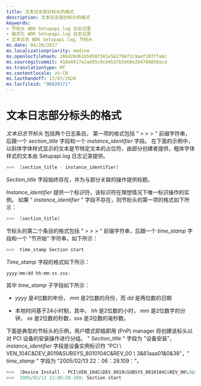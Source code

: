 ```yaml
---
title: 文本日志部分标头的格式
description: 文本日志部分标头的格式
keywords:
- 节标头 WDK Setupapi.log 日志记录
- 格式化 WDK Setupapi.log 日志记录
- 文本日志 WDK Setupapi.log，节标头
ms.date: 04/20/2017
ms.localizationpriority: medium
ms.openlocfilehash: 28bd20d61b5058f381e582796f3c9aef103ffa6c
ms.sourcegitcommit: 418e6617e2a695c9cb4b37b5b60e264760858acd
ms.translationtype: MT
ms.contentlocale: zh-CN
ms.lasthandoff: 12/07/2020
ms.locfileid: "96820171"
---
```

# <a name="format-of-a-text-log-section-header"></a>文本日志部分标头的格式


*文本日志节标头* 包括两个日志条目。 第一项的格式包括 " &gt; &gt; &gt; " 前缀字符串，后跟一个 *section_title* 字段和一个 *instance_identifier* 字段。 在下面的示例中，以斜体字体样式显示的文本是节特定文本的占位符，由部分创建者提供，粗体字体样式的文本由 Setupapi.log 日志记录提供。

```cpp
>>>  [section_title - instance_identifier] 
```

*Section_title* 字段始终存在，并为与部分关联的操作提供标题。

*Instance_identifier* 提供一个标识符，该标识符在理想情况下唯一标识操作的实例。 如果 " *instance_identifier* " 字段不存在，则节标头的第一项的格式如下所示：

```cpp
>>>  [section_title] 
```

节标头的第二个条目的格式包括 " &gt; &gt; &gt; " 前缀字符串，后跟一个 *time_stamp* 字段和一个 "节开始" 字符串，如下所示：

```cpp
>>>  time_stamp Section start
```

*Time_stamp* 字段的格式如下所示：

```cpp
yyyy/mm/dd hh:mm:ss.sss:
```

其中 *time_stamp* 子字段如下所示：

-   *yyyy* 是4位数的年份， *mm* 是2位数的月份，而 *dd* 是两位数的日期

-   本地时间基于24小时制，其中， *hh* 是2位数的小时， *mm* 是2位数字的分钟， *ss* 是2位数的秒数，sss 是3位数的毫秒数。

下面是典型的节标头的示例，用户模式即插即用 (PnP) manager 将创建该标头以对 PCI 设备的安装操作进行分组。 " *Section_title* " 字段为 "设备安装"， *instance_identifier* 字段是设备实例标识符 "PCI \\ VEN_104C&DEV_8019&SUBSYS_8010104C&REV_00 \\ 3&61aaa01&0&38"，" *time_stamp* " 字段为 "2005/02/13 22：06：28.109："。

```cpp
>>>  [Device Install - PCI\VEN_104C&DEV_8019&SUBSYS_8010104C&REV_00\3&61aaa01&0&38]
>>>  2005/02/13 22:06:28.109: Section start
```

 

 






